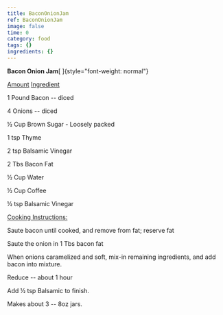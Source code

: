```yaml
---
title: BaconOnionJam
ref: BaconOnionJam
image: false
time: 0
category: food
tags: {}
ingredients: {}
---
```

**Bacon Onion Jam**[ ]{style="font-weight: normal"}



[Amount]() [Ingredient]()


1 Pound Bacon -- diced


4 Onions -- diced


½ Cup Brown Sugar - Loosely packed

1 tsp Thyme

2 tsp Balsamic Vinegar

2 Tbs Bacon Fat

½ Cup Water

½ Cup Coffee


½ tsp Balsamic Vinegar


[Cooking Instructions:]()


Saute bacon until cooked, and remove from fat; reserve fat


Saute the onion in 1 Tbs bacon fat


When onions caramelized and soft, mix-in remaining ingredients, and add
bacon into mixture.


Reduce -- about 1 hour


Add ½ tsp Balsamic to finish.


Makes about 3 -- 8oz jars.
